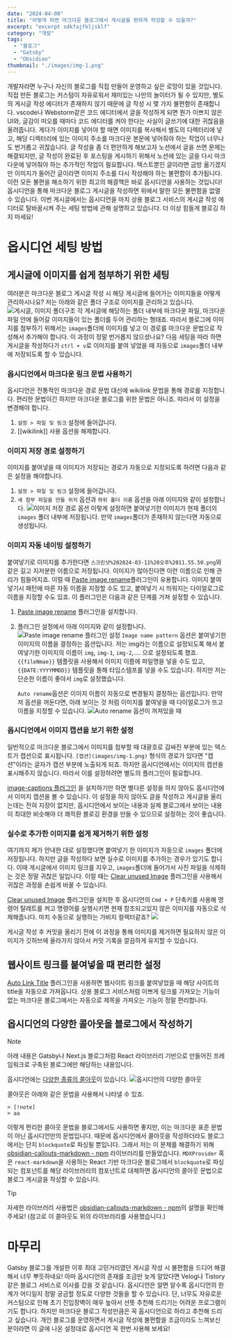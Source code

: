 ```yaml
---
date: "2024-04-08"
title: "어떻게 하면 마크다운 블로그에서 게시글을 편하게 작성할 수 있을까?"
excerpt: "excerpt sdkfajfkljsklf"
category: "개발"
tags:
  - "블로그"
  - "Gatsby"
  - "Obsidian"
thumbnail: "./images/img-1.png"
---
```

개발자라면 누구나 자신의 블로그를 직접 만들어 운영하고 싶은 로망이 있을 것입니다. 직접 만든 블로그는 커스텀이 자유로워서 재미있는 나만의 놀이터가 될 수 있지만, 별도의 게시글 작성 에디터가 존재하지 않기 때문에 글 작성 시 몇 가지 불편함이 존재합니다. vscode나 Webstorm같은 코드 에디터에서 글을 작성하게 되면 뭔가 이쁘지 않은 UI와, 글감이 떠오를 때마다 코드 에디터를 켜야 한다는 사실이 글쓰기에 대한 귀찮음을 올려줍니다. 게다가 이미지를 넣어야 할 때면 이미지를 복사해서 별도의 디렉터리에 넣고, 해당 디렉터리에 있는 이미지 주소를 마크다운 본문에 넣어줘야 하는 작업이 너무나도 번거롭고 귀찮습니다.
글 작성을 좀 더 편안하게 해보고자 노션에서 글을 쓰면 문제는 해결되지만, 글 작성이 완료된 후 포스팅을 게시하기 위해서 노션에 있는 글을 다시 마크다운에 넣어줘야 하는 추가적인 작업이 필요합니다. 텍스트뿐인 글이라면 금방 옮기겠지만 이미지가 들어간 글이라면 이미지 주소를 다시 작성해야 하는 불편함이 추가됩니다.
이런 모든 불편을 해소하기 위한 최고의 해결책은 바로 옵시디언을 사용하는 것입니다!
옵시디언을 통해 마크다운 블로그 게시글을 작성하면 위에서 말한 모든 불편함을 없앨 수 있습니다.
이번 게시글에서는 옵시디언을 마치 상용 블로그 서비스의 게시글 작성 에디터로 탈바꿈시켜 주는 세팅 방법에 관해 설명하고 있습니다. 더 이상 힘들게 블로깅 하지 마세요!
# 옵시디언 세팅 방법
## 게시글에 이미지를 쉽게 첨부하기 위한 세팅
여러분은 마크다운 블로그 게시글 작성 시 해당 게시글에 들어가는 이미지들을 어떻게 관리하시나요?
저는 아래와 같은 폴더 구조로 이미지를 관리하고 있습니다.
![게시글, 이미지 폴더구조](images/img-5.png)
각 게시글에 해당하는 폴더 내부에 마크다운 파일, 마크다운 파일 안에 들어갈 이미지들이 있는 폴더를 두어 관리하는 형태죠. 따라서 블로그에 이미지를 첨부하기 위해서는 `images`폴더에 이미지를 넣고 이 경로를 마크다운 문법으로 작성해서 추가해야 합니다. 이 과정이 정말 번거롭지 않으셨나요?
다음 세팅을 따라 하면 게시글을 작성하다가 `ctrl + v`로 이미지를 붙여 넣었을 때 자동으로 `images`폴더 내부에 저장되도록 할 수 있습니다.
### 옵시디언에서 마크다운 링크 문법 사용하기
옵시디언은 전통적인 마크다운 경로 문법 대신에 wikilink 문법을 통해 경로를 지정합니다. 편리한 문법이긴 하지만 마크다운 블로그를 위한 문법은 아니죠. 따라서 이 설정을 변경해야 합니다.

1. `설정 > 파일 및 링크` 설정에 들어갑니다.
2. [[wikilink]] 사용 옵션을 해제합니다.
### 이미지 저장 경로 설정하기
이미지를 붙여넣을 때 이미지가 저장되는 경로가 자동으로 지정되도록 하려면 다음과 같은 설정을 해야합니다.

1. `설정 > 파일 및 링크` 설정에 들어갑니다.
2. `새 첨부 파일을 만들 위치` 옵션과 `하위 폴더 이름` 옵션을 아래 이미지와 같이 설정합니다.
   ![이미지 저장 경로 옵션](images/img-6.png)
이렇게 설정하면 붙여넣기한 이미지가 현재 폴더의 `images` 폴더 내부에 저장됩니다. 만약 `images`폴더가 존재하지 않는다면 자동으로 생성됩니다.
### 이미지 자동 네이밍 설정하기
붙여넣기로 이미지를 추가한다면 `스크린샷%202024-03-11%20오후%2011.55.50.png`와 같은 길고 지저분한 이름으로 저장됩니다. 이미지가 많아진다면 이런 이름으로 인해 관리가 힘들어지죠. 이럴 때 [Paste image rename](obsidian://show-plugin?id=obsidian-paste-image-rename)플러그인이 유용합니다.
이미지 붙여넣기시 패턴에 따른 자동 이름을 지정할 수도 있고, 붙여넣기 시 띄워지는 다이얼로그로 이름을 지정할 수도 있죠. 이 플러그인은 다음과 같은 단계를 거쳐 설정할 수 있습니다.

1. [Paste image rename](obsidian://show-plugin?id=obsidian-paste-image-rename) 플러그인을 설치합니다.
2. 플러그인 설정에서 아래 이미지와 같이 설정합니다.
   ![Paste image rename 플러그인 설정](images/img-7.png)
   `Image name pattern` 옵션은 붙여넣기한 이미지의 이름을 결정하는 옵션입니다. 저는 img라는 이름으로 설정되도록 해서 붙여넣기한 이미지의 이름이 `img`, `img-1`, `img-2`,.... 으로 설정되도록 했죠.
   `{{fileNmae}}` 템플릿을 사용해서 이미지 이름에 파일명을 넣을 수도 있고, `{{DATE:YYYYMMDD}}` 템플릿을 통해 타임스템프를 넣을 수도 있습니다. 하지만 저는 단순한 이름이 좋아서 `img`로 설정했습니다.

   `Auto rename`옵션은 이미지 이름이 자동으로 변경될지 결정하는 옵션입니다. 만약 저 옵션을 꺼둔다면, 아래 보이는 것 처럼 이미지를 붙여넣을 때 다이얼로그가 뜨고 이름을 지정할 수 있습니다.
   ![Auto rename 옵션이 꺼져있을 때](images/img-8.png)
### 옵시디언에서 이미지 캡션을 보기 위한 설정
일반적으로 마크다운 블로그에서 이미지를 첨부할 때 대괄호로 감싸진 부분에 있는 텍스트가 캡션으로 표시됩니다.
`[캡션](images/img-1.png)` 형식의 경로가 있다면 "캡션"이라는 글자가 캡션 부분에 노출되게 되죠. 하지만 옵시디언에서는 이미지의 캡션을 표시해주지 않습니다. 따라서 이를 설정하려면 별도의 플러그인이 필요합니다.

[image-captions 플러그인](obsidian://show-plugin?id=image-captions) 을 설치하기만 하면 별다른 설정을 하지 않아도 옵시디언에서 이미지 캡션을 볼 수 있습니다.
이 설정을 하지 않아도 글을 작성하고 게시글을 올리는데는 전혀 지장이 없지만, 옵시디언에서 보이는 내용과 실제 블로그에서 보이는 내용이 최대한 비슷해야 더 쾌적환 블로깅 환경을 만들 수 있으므로 설정하는 것이 좋습니다.
### 실수로 추가한 이미지를 쉽게 제거하기 위한 설정
여기까지 제가 안내한 대로 설정했다면 붙여넣기 한 이미지가 자동으로 `images` 폴더에 저장됩니다. 하지만 글을 작성하다 보면 실수로 이미지를 추가하는 경우가 있기도 합니다. 이때 게시글에서 이미지 링크를 지우고, `images`폴더에 들어가서 사진 파일을 삭제하는 것은 정말 귀찮은 일입니다. 이럴 때는 [Clear unused Image](obsidian://show-plugin?id=oz-clear-unused-images) 플러그인을 사용해서 귀찮은 과정을 손쉽게 바꿀 수 있습니다.

[Clear unused Image](obsidian://show-plugin?id=oz-clear-unused-images) 플러그인을 설치한 후 옵시디언의 `Cmd + P` 단축키를 사용해 명령어 탈레트를 켜고 명령어를 실행시키면 현재 참조되고있지 않은 이미지를 자동으로 삭제해줍니다. 마치 수동으로 실행하는 가비지 컬렉터같죠?
![](images/img-9.png)

게시글 작성 후 커밋을 올리기 전에 이 과정을 통해 이미지를 제거하면 필요하지 않은 이미지가 깃허브에 올라가지 않아서 커밋 기록을 깔끔하게 유지할 수 있습니다.
## 웹사이트 링크를 붙여넣을 때 편리한 설정
[Auto Link Title](obsidian://show-plugin?id=obsidian-auto-link-title) 플러그인을 사용하면 웹사이트 링크를 붙여넣었을 때 해당 사이트의 title을 자동으로 가져옵니다.
상용 블로그 서비스처럼 이쁘게 링크를 가져오는 기능이 없는 마크다운 블로그에서는 자동으로 제목을 가져오는 기능이 정말 편리합니다.
## 옵시디언의 다양한 콜아웃을 블로그에서 작성하기
>[!note]
>아래 내용은 Gatsby나 Next.js 블로그처럼 React 라이브러리 기반으로 만들어진 프레임워크로 구축된 블로그에만 해당하는 내용입니다.

옵시디언에는 [다양한 종류의 콜아웃](https://help.obsidian.md/Editing+and+formatting/Callouts)이 있습니다.
![옵시디언의 다양한 콜아웃](images/img-1.png)

콜아웃은 아래와 같은 문법을 사용해서 나타낼 수 있죠.
```
> [!note]
> aa
```

이렇게 편리한 콜아웃 문법을 블로그에서도 사용하면 좋지만, 이는 마크다운 표준 문법이 아닌 옵시디언만의 문법입니다.
때문에 옵시디언에서 콜아웃을 작성하더라도 블로그에서는 단지 `blockquote`로 파싱될 뿐입니다.
그래서 저는 이 문제를 해결하기 위해 [obsidian-callouts-markdown - npm](https://www.npmjs.com/package/obsidian-callouts-markdown?activeTab=readme) 라이브러리를 만들었습니다.
`MDXProvider` 혹은 `react-markdown`을 사용하는 React 기반 마크다운 블로그에서 `blockquote`로 파싱되는 컴포넌트를 해당 라이브러리의 컴포넌트로 대체하면 옵시디언의 콜아웃 문법으로 블로그 게시글을 작성할 수 있습니다.

>[!tip]
>자세한 라이브러리 사용법은 [obsidian-callouts-markdown - npm](https://www.npmjs.com/package/obsidian-callouts-markdown?activeTab=readme)의 설명을 확인해주세요!
>(참고로 이 콜아웃도 위의 라이브러리를 사용했습니다.)
# 마무리
Gatsby 블로그를 개설한 이후 최대 고민거리였던 게시글 작성 시 불편함을 드디어 해결해서 너무 뿌듯하네요! 아마 옵시디언의 존재를 조금만 늦게 알았다면 Velog나 Tistory 같은 블로그 서비스로 이사를 갔을 것 같습니다.
옵시디언은 알면 알수록 옵시디언의 한계가 어디일지 정말 궁금할 정도로 다양한 것들을 할 수 있습니다. 단, 너무도 자유로운 커스텀으로 인해 초기 진입장벽이 매우 높아서 선뜻 추천해 드리기는 어려운 프로그램이기도 합니다.
하지만 마크다운 블로그 작성만큼은 꼭 옵시디언으로 하라고 추천해 드리고 싶습니다. 개인 블로그를 운영하면서 게시글 작성에 불편함을 조금이라도 느껴보신 분이라면 이 글에 나온 설정대로 옵시디언 꼭 한번 사용해 보세요!
